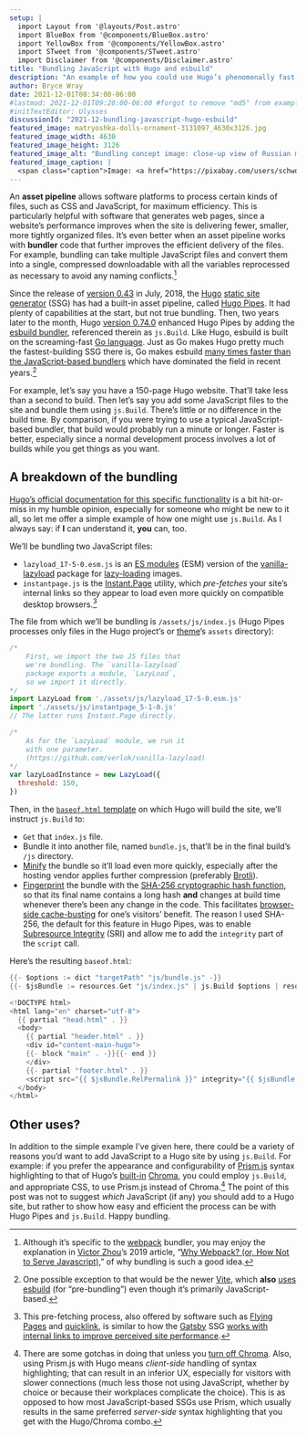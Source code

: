 ```yaml
---
setup: |
  import Layout from '@layouts/Post.astro'
  import BlueBox from '@components/BlueBox.astro'
  import YellowBox from '@components/YellowBox.astro'
  import STweet from '@components/STweet.astro'
  import Disclaimer from '@components/Disclaimer.astro'
title: "Bundling JavaScript with Hugo and esbuild"
description: "An example of how you could use Hugo’s phenomenally fast, built-in bundling capabilities."
author: Bryce Wray
date: 2021-12-01T08:34:00-06:00
#lastmod: 2021-12-01T09:28:00-06:00 #forgot to remove "md5" from example code
#initTextEditor: Ulysses
discussionId: "2021-12-bundling-javascript-hugo-esbuild"
featured_image: matryoshka-dolls-ornament-3131097_4630x3126.jpg
featured_image_width: 4630
featured_image_height: 3126
featured_image_alt: "Bundling concept image: close-up view of Russian matryoshka nesting-stacking dolls"
featured_image_caption: |
  <span class="caption">Image: <a href="https://pixabay.com/users/schwoaze-4023294/?utm_source=link-attribution&amp;utm_medium=referral&amp;utm_campaign=image&amp;utm_content=3131097">Schwoaze</a>; <a href="https://pixabay.com/?utm_source=link-attribution&amp;utm_medium=referral&amp;utm_campaign=image&amp;utm_content=3131097">Pixabay</a></span>
---
```


An **asset pipeline** allows software platforms to process certain kinds of files, such as CSS and JavaScript, for maximum efficiency. This is particularly helpful with software that generates web pages, since a website’s performance improves when the site is delivering fewer, smaller, more tightly organized files. It’s even better when an asset pipeline works with **bundler** code that further improves the efficient delivery of the files. For example, bundling can take multiple JavaScript files and convert them into a single, compressed downloadable with all the variables reprocessed as necessary to avoid any naming conflicts.[^1]

Since the release of [version 0.43](https://gohugo.io/news/0.43-relnotes/) in July, 2018, the [Hugo](https://gohugo.io) [static site generator](https://jamstack.org/generators) (SSG) has had a built-in asset pipeline, called [Hugo Pipes](https://gohugo.io/hugo-pipes/). It had plenty of capabilities at the start, but not true bundling. Then, two years later to the month, Hugo [version 0.74.0](https://gohugo.io/news/0.74.0-relnotes/) enhanced Hugo Pipes by adding the [esbuild bundler](https://esbuild.github.io/), referenced therein as `js.Build`. Like Hugo, esbuild is built on the screaming-fast [Go language](https://go.dev). Just as Go makes Hugo pretty much the fastest-building SSG there is, Go makes esbuild [many times faster than the JavaScript-based bundlers](https://esbuild.github.io/faq/#benchmark-details) which have dominated the field in recent years.[^2]

For example, let’s say you have a 150-page Hugo website. That’ll take less than a second to build. Then let’s say you add some JavaScript files to the site and bundle them using `js.Build`. There’s little or no difference in the build time. By comparison, if you were trying to use a typical JavaScript-based bundler, that build would probably run a minute or longer. Faster is better, especially since a normal development process involves a lot of builds while you get things as you want.

## A breakdown of the bundling

[Hugo’s official documentation for this specific functionality](https://gohugo.io/hugo-pipes/js/) is a bit hit-or-miss in my humble opinion, especially for someone who might be new to it all, so let me offer a simple example of how one might use `js.Build`. As I always say: if **I** can understand it, **you** can, too.

We’ll be bundling two JavaScript files:
- `lazyload_17-5-0.esm.js` is an [ES modules](https://hacks.mozilla.org/2018/03/es-modules-a-cartoon-deep-dive/) (ESM) version of the [vanilla-lazyload](https://github.com/verlok/vanilla-lazyload) package for [lazy-loading](https://developer.mozilla.org/en-US/docs/Web/Performance/Lazy_loading) images.
- `instantpage.js` is the [Instant.Page](https://instant.page/) utility, which *pre-fetches* your site’s internal links so they appear to load even more quickly on compatible desktop browsers.[^3]

The file from which we’ll be bundling is `/assets/js/index.js` (Hugo Pipes processes only files in the Hugo project’s or [theme](https://www.mikedane.com/static-site-generators/hugo/installing-using-themes/)’s `assets` directory):

```js
/*
	First, we import the two JS files that
	we're bundling. The `vanilla-lazyload`
	package exports a module, `LazyLoad`,
	so we import it directly.
*/
import LazyLoad from './assets/js/lazyload_17-5-0.esm.js'
import './assets/js/instantpage_5-1-0.js'
// The latter runs Instant.Page directly.

/*
	As for the `LazyLoad` module, we run it
	with one parameter.
	(https://github.com/verlok/vanilla-lazyload)
*/
var lazyLoadInstance = new LazyLoad({
  threshold: 150,
})
```

Then, in the [`baseof.html` template](https://gohugo.io/templates/base/#define-the-base-template) on which Hugo will build the site, we’ll instruct `js.Build` to:

- `Get` that `index.js` file.
- Bundle it into another file, named `bundle.js`, that’ll be in the final build’s `/js` directory.
- [Minify](https://en.wikipedia.org/wiki/Minification_(programming)) the bundle so it’ll load even more quickly, especially after the hosting vendor applies further compression (preferably [Brotli](https://en.wikipedia.org/wiki/Brotli)).
- [Fingerprint](https://gohugo.io/hugo-pipes/fingerprint/) the bundle with the [SHA-256 cryptographic hash function](https://en.wikipedia.org/wiki/SHA-2), so that its final name contains a long hash **and** changes at build time whenever there’s been any change in the code. This facilitates [browser-side cache-busting](https://javascript.plainenglish.io/what-is-cache-busting-55366b3ac022) for one’s visitors’ benefit. The reason I used SHA-256, the default for this feature in Hugo Pipes, was to enable [Subresource Integrity](https://developer.mozilla.org/en-US/docs/Web/Security/Subresource_Integrity) (SRI) and allow me to add the `integrity` part of the `script` call.

Here’s the resulting `baseof.html`:

```go
{{- $options := dict "targetPath" "js/bundle.js" -}}
{{- $jsBundle := resources.Get "js/index.js" | js.Build $options | resources.Minify | fingerprint -}}

<!DOCTYPE html>
<html lang="en" charset="utf-8">
  {{ partial "head.html" . }}
  <body>
    {{ partial "header.html" . }}
    <div id="content-main-hugo">
    {{- block "main" . -}}{{- end }}
    </div>
    {{- partial "footer.html" . }}
    <script src="{{ $jsBundle.RelPermalink }}" integrity="{{ $jsBundle.Data.Integrity }}" defer></script>
  </body>
</html>
```

## Other uses?

In addition to the simple example I’ve given here, there could be a variety of reasons you’d want to add JavaScript to a Hugo site by using `js.Build`. For example: if you prefer the appearance and configurability of [Prism.js](https://prismjs.com) syntax highlighting to that of Hugo’s [built-in](https://gohugo.io/content-management/syntax-highlighting/) [Chroma](https://github.com/alecthomas/chroma), you could employ `js.Build`, and appropriate CSS, to use Prism.js instead of Chroma.[^4] The point of this post was not to suggest *which* JavaScript (if any) you should add to a Hugo site, but rather to show how easy and efficient the process can be with Hugo Pipes and `js.Build`. Happy bundling.

[^1]:	Although it’s specific to the [webpack](https://webpack.js.org) bundler, you may enjoy the explanation in [Victor Zhou](https://github.com/vzhou842)’s 2019 article, “[Why Webpack? (or, How Not to Serve Javascript)](https://victorzhou.com/blog/why-you-should-use-webpack/),” of why bundling is such a good idea.

[^2]:	One possible exception to that would be the newer [Vite](https://vitejs.dev), which **also** [uses esbuild](https://vitejs.dev/guide/why.html#slow-server-start) (for “pre-bundling”) even though it’s primarily JavaScript-based.

[^3]:	This pre-fetching process, also offered by software such as [Flying Pages](https://github.com/gijo-varghese/flying-pages) and [quicklink](https://github.com/GoogleChromeLabs/quicklink), is similar to how the [Gatsby](https://gatsbyjs.com) SSG [works with internal links to improve perceived site performance](https://www.gatsbyjs.com/guides/why-are-gatsby-sites-fast/).

[^4]:	There are some gotchas in doing that unless you [turn off Chroma](https://discourse.gohugo.io/t/disabling-built-in-chroma/33364). Also, using Prism.js with Hugo means *client-side* handling of syntax highlighting; that can result in an inferior UX, especially for visitors with slower connections (much less those not using JavaScript, whether by choice or because their workplaces complicate the choice). This is as opposed to how most JavaScript-based SSGs use Prism, which usually results in the same preferred *server-side* syntax highlighting that you get with the Hugo/Chroma combo.
